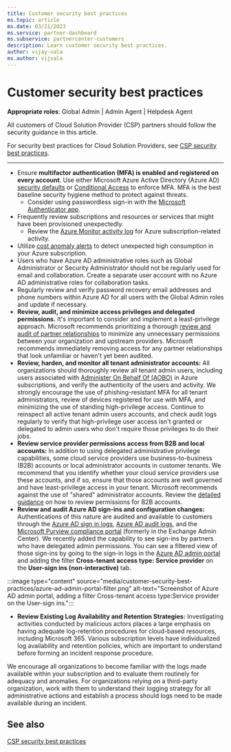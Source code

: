 ```yaml
---
title: Customer security best practices
ms.topic: article
ms.date: 03/21/2023
ms.service: partner-dashboard
ms.subservice: partnercenter-customers
description: Learn customer security best practices.
author: vijay-vala
ms.author: vijvala
---
```


# Customer security best practices

**Appropriate roles**: Global Admin | Admin Agent | Helpdesk Agent

All customers of Cloud Solution Provider (CSP) partners should follow the security guidance in this article.

For security best practices for Cloud Solution Providers, see [CSP security best practices](csp-security-best-practices.md).

___

- Ensure **multifactor authentication (MFA) is enabled and registered on every account**. Use either Microsoft Azure Active Directory (Azure AD) [security defaults](/azure/active-directory/fundamentals/concept-fundamentals-security-defaults) or [Conditional Access](/azure/active-directory/conditional-access/concept-conditional-access-policy-common) to enforce MFA.  MFA is the best baseline security hygiene method to protect against threats.
  - Consider using passwordless sign-in with the [Microsoft Authenticator app](/azure/active-directory/authentication/howto-authentication-passwordless-phone).
- Frequently review subscriptions and resources or services that might have been provisioned unexpectedly.
  - Review the [Azure Monitor activity log](/azure/azure-monitor/essentials/activity-log?tabs=powershell) for Azure subscription-related activity.
- Utilize [cost anomaly alerts](/azure/cost-management-billing/understand/analyze-unexpected-charges#create-an-anomaly-alert) to detect unexpected high consumption in your Azure subscription.
- Users who have Azure AD administrative roles such as Global Administrator or Security Administrator should not be regularly used for email and collaboration.  Create a separate user account with no Azure AD administrative roles for collaboration tasks.
- Regularly review and verify password recovery email addresses and phone numbers within Azure AD for all users with the Global Admin roles and update if necessary.
- **Review, audit, and minimize access privileges and delegated permissions.** It's important to consider and implement a least-privilege approach. Microsoft recommends prioritizing a thorough [review and audit of partner relationships](/microsoft-365/commerce/manage-partners?view=o365-worldwide&preserve-view=true) to minimize any unnecessary permissions between your organization and upstream providers. Microsoft recommends immediately removing access for any partner relationships that look unfamiliar or haven't yet been audited.
- **Review, harden, and monitor all tenant administrator accounts:** All organizations should thoroughly review all tenant admin users, including users associated with [Administer On Behalf Of (AOBO)](./azure-plan-manage.md) in Azure subscriptions, and verify the authenticity of the users and activity. We strongly encourage the use of phishing-resistant MFA for all tenant administrators, review of devices registered for use with MFA, and minimizing the use of standing high-privilege access. Continue to reinspect all active tenant admin users accounts, and check audit logs regularly to verify that high-privilege user access isn't granted or delegated to admin users who don't require those privileges to do their jobs.
- **Review service provider permissions access from B2B and local accounts:** In addition to using delegated administrative privilege capabilities, some cloud service providers use business-to-business (B2B) accounts or local administrator accounts in customer tenants. We recommend that you identify whether your cloud service providers use these accounts, and if so, ensure that those accounts are well governed and have least-privilege access in your tenant. Microsoft recommends against the use of "shared" administrator accounts. Review the [detailed guidance](/azure/active-directory/external-identities/auditing-and-reporting) on how to review permissions for B2B accounts.
- **Review and audit Azure AD sign-ins and configuration changes:** Authentications of this nature are audited and available to customers through the [Azure AD sign in logs](/azure/active-directory/reports-monitoring/concept-sign-ins), [Azure AD audit logs](/azure/active-directory/reports-monitoring/concept-audit-logs), and the [Microsoft Purview compliance portal](/exchange/security-and-compliance/exchange-auditing-reports/search-role-group-changes) (formerly in the Exchange Admin Center). We recently added the capability to see sign-ins by partners who have delegated admin permissions. You can see a filtered view of those sign-ins by going to the sign-in logs in the [Azure AD admin portal](https://aad.portal.azure.com/#blade/Microsoft_AAD_IAM/ActiveDirectoryMenuBlade/SignIns) and adding the filter **Cross-tenant access type: Service provider** on the **User-sign ins (non-interactive)** tab.

:::image type="content" source="media/customer-security-best-practices/azure-ad-admin-portal-filter.png" alt-text="Screenshot of Azure AD admin portal, adding a filter Cross-tenant access type:Service provider on the User-sign ins.":::

- **Review Existing Log Availability and Retention Strategies:** Investigating activities conducted by malicious actors places a large emphasis on having adequate log-retention procedures for cloud-based resources, including Microsoft 365. Various subscription levels have individualized log availability and retention policies, which are important to understand before forming an incident response procedure.

We encourage all organizations to become familiar with the logs made available within your subscription and to evaluate them routinely for adequacy and anomalies. For organizations relying on a third-party organization, work with them to understand their logging strategy for all administrative actions and establish a process should logs need to be made available during an incident.

## See also

[CSP security best practices](csp-security-best-practices.md)

